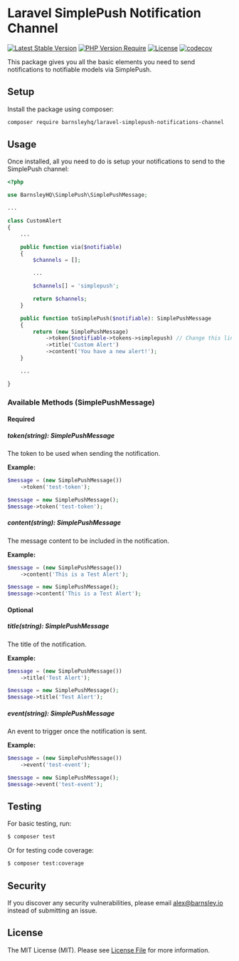 # Laravel SimplePush Notification Channel

[![Latest Stable Version](http://poser.pugx.org/barnsleyhq/laravel-simplepush-notification-channel/v)](https://packagist.org/packages/barnsleyhq/laravel-simplepush-notification-channel) [![PHP Version Require](http://poser.pugx.org/barnsleyhq/laravel-simplepush-notification-channel/require/php)](https://packagist.org/packages/barnsleyhq/laravel-simplepush-notification-channel) [![License](http://poser.pugx.org/barnsleyhq/laravel-simplepush-notification-channel/license)](https://packagist.org/packages/barnsleyhq/laravel-simplepush-notification-channel) [![codecov](https://codecov.io/gh/BarnsleyHQ/laravel-simplepush-notifications-channel/branch/main/graph/badge.svg?token=QDM2JgtrfN)](https://codecov.io/gh/BarnsleyHQ/laravel-simplepush-notifications-channel)


This package gives you all the basic elements you need to send notifications to notifiable models via SimplePush.

## Setup

Install the package using composer:

```bash
composer require barnsleyhq/laravel-simplepush-notifications-channel
```

## Usage

Once installed, all you need to do is setup your notifications to send to the SimplePush channel:

```php
<?php

use BarnsleyHQ\SimplePush\SimplePushMessage;

...

class CustomAlert
{
    ...

    public function via($notifiable)
    {
        $channels = [];

        ...

        $channels[] = 'simplepush';

        return $channels;
    }

    public function toSimplePush($notifiable): SimplePushMessage
    {
        return (new SimplePushMessage)
            ->token($notifiable->tokens->simplepush) // Change this line to get the token
            ->title('Custom Alert')
            ->content('You have a new alert!');
    }

    ...

}
```

### Available Methods (SimplePushMessage)

#### Required

##### token(string): SimplePushMessage

The token to be used when sending the notification.

**Example:**

```php
$message = (new SimplePushMessage())
    ->token('test-token');

$message = new SimplePushMessage();
$message->token('test-token');
```

##### content(string): SimplePushMessage

The message content to be included in the notification.

**Example:**

```php
$message = (new SimplePushMessage())
    ->content('This is a Test Alert');

$message = new SimplePushMessage();
$message->content('This is a Test Alert');
```

#### Optional

##### title(string): SimplePushMessage

The title of the notification.

**Example:**

```php
$message = (new SimplePushMessage())
    ->title('Test Alert');

$message = new SimplePushMessage();
$message->title('Test Alert');
```

##### event(string): SimplePushMessage

An event to trigger once the notification is sent.

**Example:**

```php
$message = (new SimplePushMessage())
    ->event('test-event');

$message = new SimplePushMessage();
$message->event('test-event');
```

## Testing

For basic testing, run:

```bash
$ composer test
```

Or for testing code coverage:

```bash
$ composer test:coverage
```

## Security

If you discover any security vulnerabilities, please email alex@barnsley.io instead of submitting an issue.

## License

The MIT License (MIT). Please see [License File](LICENSE) for more information.
